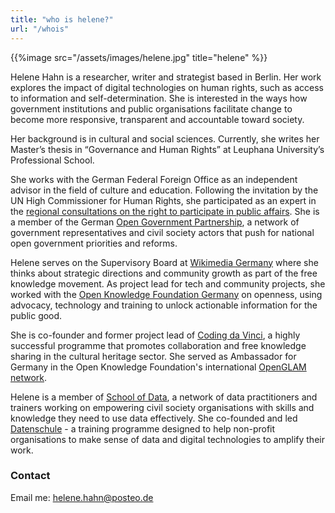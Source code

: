 ```yaml
---
title: "who is helene?"
url: "/whois"
---
```


{{%image src="/assets/images/helene.jpg" title="helene" %}}

Helene Hahn is a researcher, writer and strategist based in Berlin. Her work explores the impact of digital technologies on human rights, such as access to information and self-determination. She is interested in the ways how government institutions and public organisations facilitate change to become more responsive, transparent and accountable toward society. 

Her background is in cultural and social sciences. Currently, she writes her Master’s thesis in “Governance and Human Rights” at Leuphana University’s Professional School.

She works with the German Federal Foreign Office as an independent advisor in the field of culture and education. Following the invitation by the UN High Commissioner for Human Rights, she participated as an expert in the <a href="https://www.ohchr.org/EN/Issues/Pages/DraftGuidelinesRighttoParticipationPublicAffairs.aspx">regional consultations on the right to participate in public affairs</a>. She is a member of the German <a href="https://opengovpartnership.de/">Open Government Partnership</a>, a network of government representatives and civil society actors that push for national open government priorities and reforms.

Helene serves on the Supervisory Board at [Wikimedia Germany](https://wikimedia.de/de) where she thinks about strategic directions and community growth as part of the free knowledge movement. As project lead for tech and community projects, she worked with the <a href="https://okfn.de/">Open Knowledge Foundation Germany</a> on openness, using advocacy, technology and training to unlock actionable information for the public good. 

She is co-founder and former project lead of [Coding da Vinci](https://codingdavinci.de), a highly successful programme that promotes collaboration and free knowledge sharing in the cultural heritage sector. She served as Ambassador for Germany in the Open Knowledge Foundation's international [OpenGLAM network](https://openglam.org/).

Helene is a member of [School of Data](https://schoolofdata.org), a network of data practitioners and trainers working on empowering civil society organisations with skills and knowledge they need to use data effectively. She co-founded and led <a href="https://datenschule.de/">Datenschule</a> - a training programme designed to help non-profit organisations to make sense of data and digital technologies to amplify their work.

### Contact

Email me: helene.hahn@posteo.de
